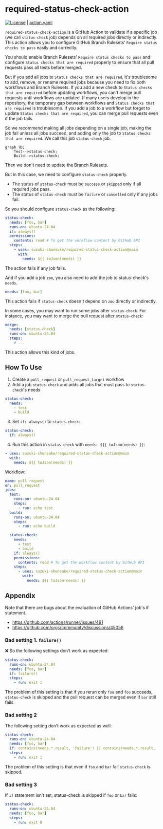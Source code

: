 # required-status-check-action

[![License](http://img.shields.io/badge/license-mit-blue.svg?style=flat-square)](https://raw.githubusercontent.com/suzuki-shunsuke/required-status-check-action/main/LICENSE) | [action.yaml](action.yaml)

`required-status-check-action` is a GitHub Action to validate if a specific job (we call `status-check` job) depends on all required jobs directly or indirectly.
This action allows you to configure GitHub Branch Rulesets' `Require status checks to pass` easily and correctly.

You should enable Branch Rulesets' `Require status checks to pass` and configure `Status checks that are required` properly to ensure that all pull requests pass all tests before merged.

But if you add all jobs to `Status checks that are required`, it's troublesome to add, remove, or rename required jobs because you need to fix both workflows and Branch Rulesets.
If you add a new check to `Status checks that are required` before updating workflows, you can't merge pull requests until workflows are updated.
If many users develop in the repository, the temporary gap between workflows and `Status checks that are required` is troublesome.
If you add a job to a workflow but forget to update `Status checks that are required`, you can merge pull requests even if the job fails.

So we recommend making all jobs depending on a single job, making the job fail unless all jobs succeed, and adding only the job to `Status checks that are required`.
We call this job `status-check` job.

```mermaid
graph TD;
    Test-->status-check;
    Build-->status-check;
```

Then we don't need to update the Branch Rulesets.

But in this case, we need to configure `status-check` properly.

- The status of `status-check` must be `success` or `skipped` only if all required jobs pass.
- The status of `status-check` must be `failure` or `cancelled` only if any jobs fail.

So you should configure `status-check` as the following:

```yaml
status-check:
  needs: [foo, bar]
  runs-on: ubuntu-24.04
  if: always()
  permissions:
    contents: read # To get the workflow content by GitHub API
  steps:
    - uses: suzuki-shunsuke/required-status-check-action@main
      with:
        needs: ${{ toJson(needs) }}
```

The action fails if any job fails.

And if you add a job `zoo`, you also need to add the job to status-check's `needs`.

```yaml
needs: [foo, bar]
```

This action fails if `status-check` doesn't depend on `zoo` directly or indirectly.

In some cases, you may want to run some jobs after `status-check`.
For instance, you may want to merge the pull request after `status-check`:

```yaml
merge:
  needs: [status-check]
  runs-on: ubuntu-24.04
  steps:
    # ...
```

This action allows this kind of jobs.

## How To Use

1. Create a `pull_request` or `pull_request_target` workflow
2. Add a job `status-check` and adds all jobs that must pass to `status-check`'s needs

```yaml
status-check:
  needs:
    - test
    - build
```

3. Set `if: always()` to `status-check`:

```yaml
status-check:
  if: always()
```

4. Run this action in `status-check` with `needs: ${{ toJson(needs) }}`:

```yaml
- uses: suzuki-shunsuke/required-status-check-action@main
  with:
    needs: ${{ toJson(needs) }}
```

Workflow:

```yaml
name: pull request
on: pull_request
jobs:
  test:
    runs-on: ubuntu-24.04
    steps:
      - run: echo test
  build:
    runs-on: ubuntu-24.04
    steps:
      - run: echo build

  status-check:
    needs:
      - test
      - build
    if: always()
    permissions:
      contents: read # To get the workflow content by GitHub API
    steps:
      - uses: suzuki-shunsuke/required-status-check-action@main
        with:
          needs: ${{ toJson(needs) }}
```

## Appendix

Note that there are bugs about the evaluation of GitHub Actions' job's if statement.

- https://github.com/actions/runner/issues/491
- https://github.com/orgs/community/discussions/45058

### Bad setting 1. `failure()`

:x: So the following settings don't work as expected:

```yaml
status-check:
  runs-on: ubuntu-24.04
  needs: [foo, bar]
  if: failure()
  steps:
    - run: exit 1
```

The problem of this setting is that if you rerun only `foo` and `foo` succeeds, `status-check` is skipped and the pull request can be merged even if `bar` still fails.

### Bad setting 2

The following setting don't work as expected as well:

```yaml
status-check:
  runs-on: ubuntu-24.04
  needs: [foo, bar]
  if: contains(needs.*.result, 'failure') || contains(needs.*.result, 'cancelled')
  steps:
    - run: exit 1
```

The problem of this setting is that even if `foo` and `bar` fail `status-check` is skipped.

### Bad setting 3

If `if` statement isn't set, status-check is skipped if `foo` or `bar` fails:

```yaml
status-check:
  runs-on: ubuntu-24.04
  needs: [foo, bar]
  steps:
    - run: exit 0
```

